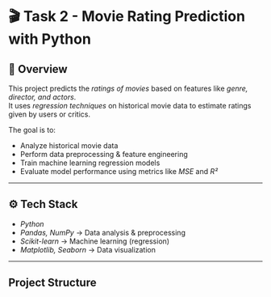 # 🎬 Task 2 - Movie Rating Prediction with Python

## 📌 Overview
This project predicts the *ratings of movies* based on features like *genre, director, and actors*.  
It uses *regression techniques* on historical movie data to estimate ratings given by users or critics.

The goal is to:
- Analyze historical movie data  
- Perform data preprocessing & feature engineering  
- Train machine learning regression models  
- Evaluate model performance using metrics like *MSE* and *R²*  

---

## ⚙ Tech Stack
- *Python*
- *Pandas, NumPy* → Data analysis & preprocessing  
- *Scikit-learn* → Machine learning (regression)  
- *Matplotlib, Seaborn* → Data visualization  

---

##  Project Structure